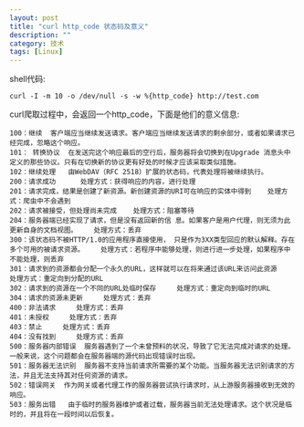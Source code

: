 ```yaml
---
layout: post
title: "curl http_code 状态码及意义"
description: ""
category: 技术
tags: [Linux]
---
```



shell代码:

	curl -I -m 10 -o /dev/null -s -w %{http_code} http://test.com

curl爬取过程中，会返回一个http_code，下面是他们的意义信息:

	100：继续  客户端应当继续发送请求。客户端应当继续发送请求的剩余部分，或者如果请求已经完成，忽略这个响应。
	101： 转换协议  在发送完这个响应最后的空行后，服务器将会切换到在Upgrade 消息头中定义的那些协议。只有在切换新的协议更有好处的时候才应该采取类似措施。
	102：继续处理   由WebDAV（RFC 2518）扩展的状态码，代表处理将被继续执行。
	200：请求成功      处理方式：获得响应的内容，进行处理
	201：请求完成，结果是创建了新资源。新创建资源的URI可在响应的实体中得到    处理方式：爬虫中不会遇到
	202：请求被接受，但处理尚未完成    处理方式：阻塞等待
	204：服务器端已经实现了请求，但是没有返回新的信 息。如果客户是用户代理，则无须为此更新自身的文档视图。    处理方式：丢弃
	300：该状态码不被HTTP/1.0的应用程序直接使用， 只是作为3XX类型回应的默认解释。存在多个可用的被请求资源。    处理方式：若程序中能够处理，则进行进一步处理，如果程序中不能处理，则丢弃
	301：请求到的资源都会分配一个永久的URL，这样就可以在将来通过该URL来访问此资源    处理方式：重定向到分配的URL
	302：请求到的资源在一个不同的URL处临时保存     处理方式：重定向到临时的URL
	304：请求的资源未更新     处理方式：丢弃
	400：非法请求     处理方式：丢弃
	401：未授权     处理方式：丢弃
	403：禁止     处理方式：丢弃
	404：没有找到     处理方式：丢弃
	500：服务器内部错误  服务器遇到了一个未曾预料的状况，导致了它无法完成对请求的处理。一般来说，这个问题都会在服务器端的源代码出现错误时出现。
	501：服务器无法识别  服务器不支持当前请求所需要的某个功能。当服务器无法识别请求的方法，并且无法支持其对任何资源的请求。
	502：错误网关  作为网关或者代理工作的服务器尝试执行请求时，从上游服务器接收到无效的响应。
	503：服务出错   由于临时的服务器维护或者过载，服务器当前无法处理请求。这个状况是临时的，并且将在一段时间以后恢复。